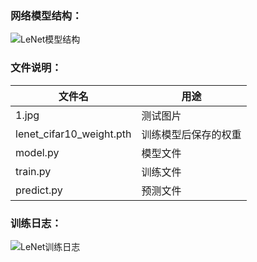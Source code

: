 ### 网络模型结构：

![LeNet模型结构](https://images.cnblogs.com/cnblogs_com/blogs/471668/galleries/1907323/o_220315104051_LeNet.png)

### 文件说明：

| 文件名                   | 用途                 |
| ------------------------ | -------------------- |
| 1.jpg                    | 测试图片             |
| lenet_cifar10_weight.pth | 训练模型后保存的权重 |
| model.py                 | 模型文件             |
| train.py                 | 训练文件             |
| predict.py               | 预测文件             |

### 训练日志：

![LeNet训练日志](https://images.cnblogs.com/cnblogs_com/blogs/471668/galleries/1907323/o_220315130648_LeNet_train_log.png)
